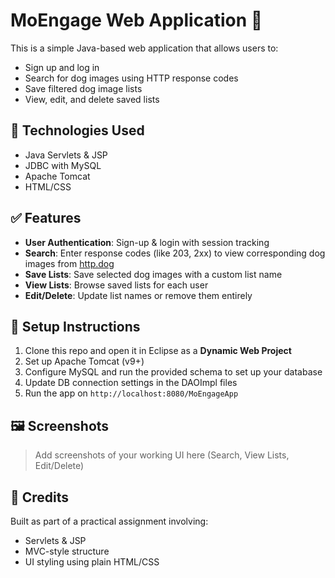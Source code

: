 # MoEngage Web Application 🧠

This is a simple Java-based web application that allows users to:
- Sign up and log in
- Search for dog images using HTTP response codes
- Save filtered dog image lists
- View, edit, and delete saved lists

## 🔧 Technologies Used

- Java Servlets & JSP
- JDBC with MySQL
- Apache Tomcat
- HTML/CSS

## ✅ Features

- **User Authentication**: Sign-up & login with session tracking
- **Search**: Enter response codes (like 203, 2xx) to view corresponding dog images from [http.dog](https://http.dog)
- **Save Lists**: Save selected dog images with a custom list name
- **View Lists**: Browse saved lists for each user
- **Edit/Delete**: Update list names or remove them entirely

## 🚀 Setup Instructions

1. Clone this repo and open it in Eclipse as a **Dynamic Web Project**
2. Set up Apache Tomcat (v9+)
3. Configure MySQL and run the provided schema to set up your database
4. Update DB connection settings in the DAOImpl files
5. Run the app on `http://localhost:8080/MoEngageApp`

## 🖼️ Screenshots

> Add screenshots of your working UI here (Search, View Lists, Edit/Delete)

## 🧠 Credits

Built as part of a practical assignment involving:
- Servlets & JSP
- MVC-style structure
- UI styling using plain HTML/CSS

